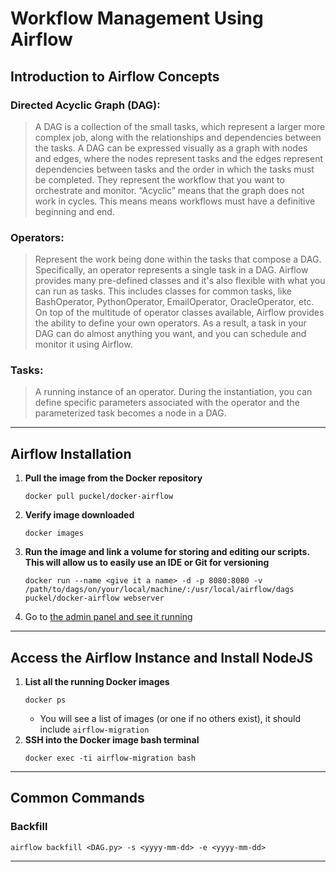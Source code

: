 # Workflow Management Using Airflow

## Introduction to Airflow Concepts

  ### **Directed Acyclic Graph (DAG):**
  > A DAG is a collection of the small tasks, which represent a larger more complex job, along with the relationships and dependencies between the tasks. A DAG can be expressed visually as a graph with nodes and edges, where the nodes represent tasks and the edges represent dependencies between tasks and the order in which the tasks must be completed. They represent the workflow that you want to orchestrate and monitor. “Acyclic” means that the graph does not work in cycles. This means means workflows must have a definitive beginning and end.
  ### **Operators:**
  > Represent the work being done within the tasks that compose a DAG. Specifically, an operator represents a single task in a DAG. Airflow provides many pre-defined classes and it's also flexible  with what you can run as tasks. This includes classes for common tasks, like BashOperator, PythonOperator, EmailOperator, OracleOperator, etc. On top of the multitude of operator classes available, Airflow provides the ability to define your own operators. As a result, a task in your DAG can do almost anything you want, and you can schedule and monitor it using Airflow.
  ### **Tasks:**
  > A running instance of an operator. During the instantiation, you can define specific parameters associated with the operator and the parameterized task becomes a node in a DAG.
---
## Airflow Installation

1. **Pull the image from the Docker repository**
    ```
    docker pull puckel/docker-airflow
    ```
1. **Verify image downloaded**
    ```
    docker images
    ```
1. **Run the image and link a volume for storing and editing our scripts. This will allow us to easily use an IDE or Git for versioning**
    ```
    docker run --name <give it a name> -d -p 8080:8080 -v /path/to/dags/on/your/local/machine/:/usr/local/airflow/dags puckel/docker-airflow webserver
    ```
1. Go to [the admin panel and see it running](http://localhost:8080/admin/)
---
## Access the Airflow Instance and Install NodeJS

1. **List all the running Docker images**
    ```
    docker ps
    ```
    * You will see a list of images (or one if no others exist), it should include `airflow-migration`
1. **SSH into the Docker image bash terminal**
    ```
    docker exec -ti airflow-migration bash
    ```
---
## Common Commands

### Backfill
    airflow backfill <DAG.py> -s <yyyy-mm-dd> -e <yyyy-mm-dd>
---